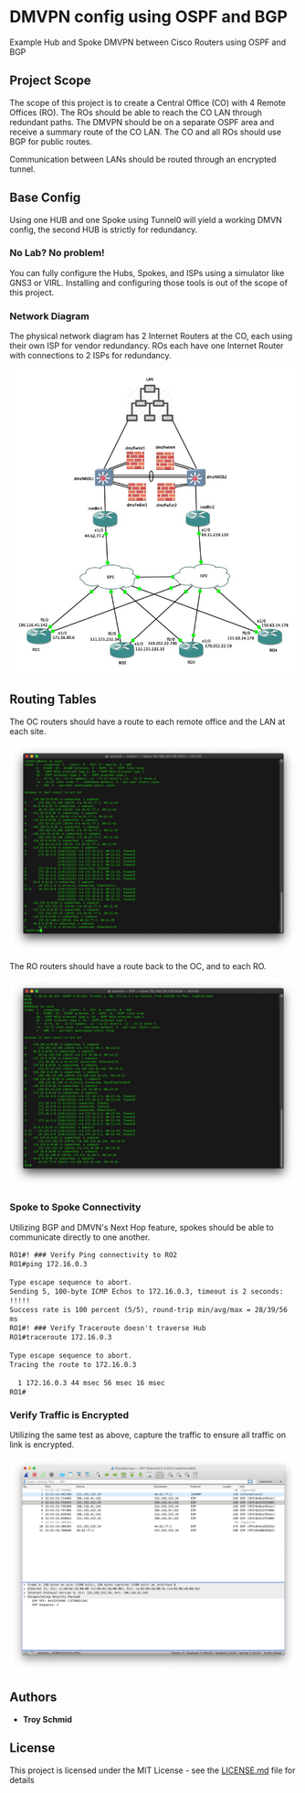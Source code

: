 # DMVPN config using OSPF and BGP

Example Hub and Spoke DMVPN between Cisco Routers using OSPF and BGP

## Project Scope

The scope of this project is to create a Central Office (CO) with 4 Remote Offices (RO).  The ROs should be able to reach the CO LAN through redundant paths.  The DMVPN should be on a separate OSPF area and receive a summary route of the CO LAN. The CO and all ROs should use BGP for public routes.

Communication between LANs should be routed through an encrypted tunnel.

## Base Config

Using one HUB and one Spoke using Tunnel0 will yield a working DMVN config, the second HUB is strictly for redundancy.

### No Lab?  No problem!

You can fully configure the Hubs, Spokes, and ISPs using a simulator like GNS3 or VIRL.  Installing and configuring those tools is out of the scope of this project.

### Network Diagram

The physical network diagram has 2 Internet Routers at the CO, each using their own ISP for vendor redundancy.  ROs each have one Internet Router with connections to 2 ISPs for redundancy.

![alt networkDiagram](https://raw.githubusercontent.com/lileddie/dmvpn/master/images/DMVN-diagram.jpeg)

## Routing Tables

The OC routers should have a route to each remote office and the LAN at each site.

![alt dmvpnHub](https://raw.githubusercontent.com/lileddie/dmvpn/master/images/HQ-Hub.png)

The RO routers should have a route back to the OC, and to each RO.

![alt dmvpnSpoke](https://raw.githubusercontent.com/lileddie/dmvpn/master/images/RemoteOffice.png)

### Spoke to Spoke Connectivity

Utilizing BGP and DMVN's Next Hop feature, spokes should be able to communicate directly to one another.

```
RO1#! ### Verify Ping connectivity to RO2
RO1#ping 172.16.0.3                      

Type escape sequence to abort.
Sending 5, 100-byte ICMP Echos to 172.16.0.3, timeout is 2 seconds:
!!!!!
Success rate is 100 percent (5/5), round-trip min/avg/max = 28/39/56 ms
RO1#! ### Verify Traceroute doesn't traverse Hub
RO1#traceroute 172.16.0.3

Type escape sequence to abort.
Tracing the route to 172.16.0.3

  1 172.16.0.3 44 msec 56 msec 16 msec
RO1#
```

### Verify Traffic is Encrypted

Utilizing the same test as above, capture the traffic to ensure all traffic on link is encrypted.

![alt packetCapture](https://raw.githubusercontent.com/lileddie/dmvpn/master/images/wireshark.png)

## Authors

* **Troy Schmid**

## License

This project is licensed under the MIT License - see the [LICENSE.md](LICENSE.md) file for details
